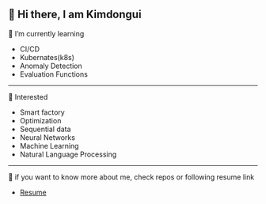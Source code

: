 ## 👋 Hi there, I am Kimdongui

📌 I’m currently learning 
  - CI/CD
  - Kubernates(k8s)
  - Anomaly Detection
  - Evaluation Functions
---

📌 Interested
- Smart factory
- Optimization
- Sequential data
- Neural Networks
- Machine Learning
- Natural Language Processing

---

📌 if you want to know more about me, check repos or following resume link
- [Resume](https://sedate-virgo-f36.notion.site/Resume-298a440312504b43927ec46887cedb34)

